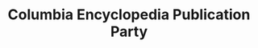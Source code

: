 ---
pid: '15'
_date: between 1934 and 2009
derivativo_link: https://derivativo-2.library.columbia.edu/iiif/2/ldpd:341070/
dlc_link: https://dlc.library.columbia.edu/catalog/cul:98sf7m0ctg
format: photographs
iiif_json: https://derivativo-2.library.columbia.edu/iiif/2/ldpd:341070/info.json
name: Warman, Manny, -1983
native_jpg: https://derivativo-2.library.columbia.edu/iiif/2/ldpd:341070/full/!768,768/0/native.jpg
shelf_location: Box no. Box 129, Folder no. Folder 2 (Academics - Affiliated Institutions
  - Columbia University Press), Historical Photograph Collection
subjects: Academic libraries; New York (N.Y.)
summary: Professor Tyndall and Dwight Miner at the publication party for the Columbia
  Encyclopedia.
title: Columbia Encyclopedia Publication Party
permalink: /photos/15/
layout: photo-page
---